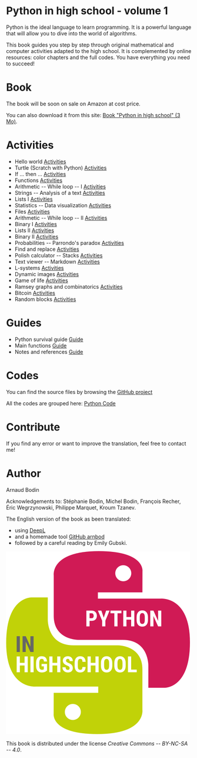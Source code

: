 
Python in high school - volume 1
================================

Python is the ideal language to learn programming.
It is a powerful language that will allow you to dive into the world of algorithms. 

This book guides you step by step through original mathematical and computer activities adapted to the high school. It is complemented by online resources: color chapters and the full codes. You have everything you need to succeed!


Book
====

The book will be soon on sale on Amazon at cost price. 

You can also download it from this site: 
[Book "Python in high school" (3 Mo)](book-python1.pdf).


Activities
==========

* Hello world [Activities](hello_world/hello_world.pdf)
* Turtle (Scratch with Python) [Activities](turtle/turtle.pdf)
* If ... then ... [Activities](ifthen/ifthen.pdf)
* Functions [Activities](functions/functions.pdf)
* Arithmetic -- While loop -- I [Activities](while/while-1.pdf)
* Strings -- Analysis of a text [Activities](strings/strings.pdf)
* Lists I [Activities](lists/lists-1.pdf)
* Statistics -- Data visualization [Activities](statistics/statistics.pdf)
* Files [Activities](files/files.pdf)
* Arithmetic -- While loop -- II [Activities](while/while-2.pdf)
* Binary I [Activities](binary/binary-1.pdf)
* Lists II [Activities](lists/lists-2.pdf)
* Binary II [Activities](binary/binary-2.pdf)
* Probabilities -- Parrondo's paradox [Activities](proba/proba.pdf)
* Find and replace [Activities](find/find.pdf)
* Polish calculator -- Stacks [Activities](stacks/stacks.pdf)
* Text viewer -- Markdown [Activities](markdown/text_markdown.pdf)
* L-systems [Activities](lsystems/lsystems.pdf)
* Dynamic images [Activities](images/images.pdf)
* Game of life [Activities](life/life.pdf)
* Ramsey graphs and combinatorics [Activities](ramsey/ramsey.pdf)
* Bitcoin [Activities](bitcoin/bitcoin.pdf)
* Random blocks [Activities](blocks/blocks.pdf)


Guides
======

* Python survival guide [Guide](guide/guide-python.pdf)
* Main functions [Guide](guide/guide-functions.pdf)
* Notes and references [Guide](guide/guide-biblio.pdf)


Codes
=====

You can find the source files by browsing the [GitHub project](https://github.com/exo7math/python1-en-exo7)

All the codes are grouped here: [Python Code](code/code.pdf)


Contribute
==========

If you find any error or want to improve the translation, feel free to contact me!


Author
======

Arnaud Bodin

Acknowledgements to: Stéphanie Bodin, Michel Bodin, François Recher, Éric Wegrzynowski, Philippe Marquet, Kroum Tzanev.

The English version of the book as been translated:

* using [DeepL](https://www.deepl.com/)
* and a homemade tool [GitHub arnbod](https://github.com/arnbod)
* followed by a careful reading by Emily Gubski.

![Logo Python Exo7](cover/python-logo-en-exo7.png "logo Python Exo7")

This book is distributed under the license *Creative Commons -- BY-NC-SA -- 4.0*.
